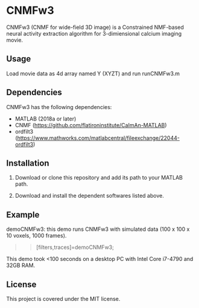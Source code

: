 # CNMFw3

CNMFw3 (CNMF for wide-field 3D image) is a Constrained NMF-based neural activity extraction algorithm for 3-dimiensional calcium imaging movie.

## Usage

Load movie data as 4d array named Y (XYZT) and run runCNMFw3.m


## Dependencies

CNMFw3 has the following dependencies:
- MATLAB (2018a or later)
- CNMF (https://github.com/flatironinstitute/CaImAn-MATLAB)
- ordfilt3 (https://www.mathworks.com/matlabcentral/fileexchange/22044-ordfilt3) 

## Installation

1. Download or clone this repository and add its path to your MATLAB path.

2. Download and install the dependent softwares listed above.

## Example

demoCNMFw3: this demo runs CNMFw3 with simulated data (100 x 100 x 10 voxels, 1000 frames).

>>[filters,traces]=demoCNMFw3;

This demo took <100 seconds on a desktop PC with Intel Core i7-4790 and 32GB RAM.

## License

This project is covered under the MIT license.
